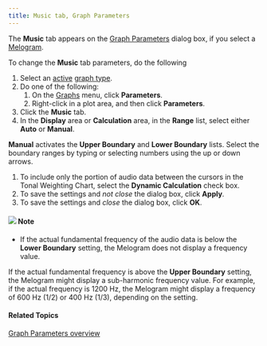 ```yaml
---
title: Music tab, Graph Parameters
---
```


The **Music** tab appears on the [Graph Parameters](overview) dialog box, if you select a [Melogram](../types/music/melogram).

To change the **Music** tab parameters, do the following

1. Select an [active](../active-graph) [graph type](../types/overview).
1. Do one of the following:
   1. On the [Graphs](../overview) menu, click **Parameters**.
   1. Right-click in a plot area, and then click **Parameters**.
1. Click the **Music** tab.
1. In the **Display** area or **Calculation** area, in the **Range** list, select either **Auto** or **Manual**.

**Manual** activates the **Upper Boundary** and **Lower Boundary** lists. Select the boundary ranges by typing or selecting numbers using the up or down arrows.

1. To include only the portion of audio data between the cursors in the Tonal Weighting Chart, select the **Dynamic Calculation** check box.
1. To save the settings and *not close* the dialog box, click **Apply**.
1. To save the settings and *close* the dialog box, click **OK**.

#### ![](../../../../images/001.png) **Note**
- If the actual fundamental frequency of the audio data is below the **Lower Boundary** setting, the Melogram does not display a frequency value.

If the actual fundamental frequency is above the **Upper Boundary** setting, the Melogram might display a sub-harmonic frequency value. For example, if the actual frequency is 1200 Hz, the Melogram might display a frequency of 600 Hz (1/2) or 400 Hz (1/3), depending on the setting.

#### **Related Topics**
[Graph Parameters overview](overview)

